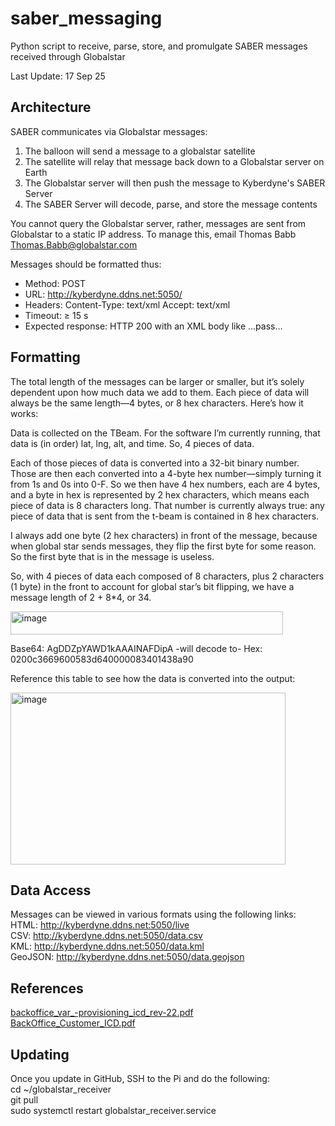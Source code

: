 # saber_messaging
Python script to receive, parse, store, and promulgate SABER messages received through Globalstar  

Last Update: 17 Sep 25

## **Architecture**

SABER communicates via Globalstar messages:
1) The balloon will send a message to a globalstar satellite
2) The satellite will relay that message back down to a Globalstar server on Earth
3) The Globalstar server will then push the message to Kyberdyne's SABER Server
4) The SABER Server will decode, parse, and store the message contents

You cannot query the Globalstar server, rather, messages are sent from Globalstar to a static IP address. To manage this, email Thomas Babb <Thomas.Babb@globalstar.com> 

Messages should be formatted thus:  
- Method: POST  
- URL: http://kyberdyne.ddns.net:5050/  
- Headers: Content-Type: text/xml Accept: text/xml  
- Timeout: ≥ 15 s  
- Expected response: HTTP 200 with an XML body like <stuResponseMsg>…<state>pass</state>…</stuResponseMsg>  

## **Formatting**
The total length of the messages can be larger or smaller, but it’s solely dependent upon how much data we add to them. Each piece of data will always be the same length—4 bytes, or 8 hex characters. Here’s how it works:

Data is collected on the TBeam. For the software I’m currently running, that data is (in order) lat, lng, alt, and time. So, 4 pieces of data. 

Each of those pieces of data is converted into a 32-bit binary number. Those are then each converted into a 4-byte hex number—simply turning it from 1s and 0s into 0-F. So we then have 4 hex numbers, each are 4 bytes, and a byte in hex is represented by 2 hex characters, which means each piece of data is 8 characters long. That number is currently always true: any piece of data that is sent from the t-beam is contained in 8 hex characters. 

I always add one byte (2 hex characters) in front of the message, because when global star sends messages, they flip the first byte for some reason. So the first byte that is in the message is useless. 

So, with 4 pieces of data each composed of 8 characters, plus 2 characters (1 byte) in the front to account for global star’s bit flipping, we have a message length of 2 + 8*4, or 34. 

<img width="436" height="37" alt="image" src="https://github.com/user-attachments/assets/406dc586-7dc2-4bae-a688-278c0c926fd3" />

Base64: AgDDZpYAWD1kAAAINAFDipA
-will decode to-
Hex:	0200c3669600583d640000083401438a90

Reference this table to see how the data is converted into the output:

<img width="440" height="275" alt="image" src="https://github.com/user-attachments/assets/cb8fca0e-2854-44d2-8a7b-4a01a3f71ab5" />

## **Data Access**
Messages can be viewed in various formats using the following links:  
HTML:  http://kyberdyne.ddns.net:5050/live  
CSV:  http://kyberdyne.ddns.net:5050/data.csv   
KML:  http://kyberdyne.ddns.net:5050/data.kml  
GeoJSON:  http://kyberdyne.ddns.net:5050/data.geojson  

## **References**

[backoffice_var_-provisioning_icd_rev-22.pdf](https://github.com/user-attachments/files/22392468/backoffice_var_-provisioning_icd_rev-22.pdf)  
[BackOffice_Customer_ICD.pdf](https://github.com/user-attachments/files/22392467/BackOffice_Customer_ICD.pdf)  

## **Updating**
Once you update in GitHub, SSH to the Pi and do the following:  
cd ~/globalstar_receiver  
git pull  
sudo systemctl restart globalstar_receiver.service  


